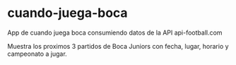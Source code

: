 # cuando-juega-boca
App de cuando juega boca consumiendo datos de la API api-football.com

Muestra los proximos 3 partidos de Boca Juniors con fecha, lugar, horario y campeonato a jugar.

